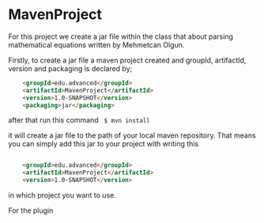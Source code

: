 # MavenProject

For this project we create a jar file within the class that about parsing mathematical equations written by Mehmetcan Olgun.

Firstly, to create a jar file a maven project created and groupId, artifactId, version and packaging is declared by;

```html
    <groupId>edu.advanced</groupId>
    <artifactId>MavenProject</artifactId>
    <version>1.0-SNAPSHOT</version>
    <packaging>jar</packaging>
```

after that run this command
` $ mvn install`

it will create a jar file to the path of your local maven repository.
That means you can simply add this jar to your project with writing this 
```html

    <groupId>edu.advanced</groupId>
    <artifactId>MavenProject</artifactId>
    <version>1.0-SNAPSHOT</version>        
```
in which project you want to use.


For the plugin 

